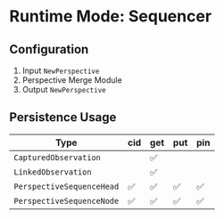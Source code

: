 # Runtime Mode: Sequencer

## Configuration

1. Input `NewPerspective`
2. Perspective Merge Module
3. Output `NewPerspective`

## Persistence Usage

| Type                          | cid | get | put | pin |
| ----------------------------- | --- | --- | --- | --- |
| `CapturedObservation`         |     | ✅  |    |      |
| `LinkedObservation`           |     | ✅  |    |      |
| `PerspectiveSequenceHead`     | ✅ | ✅   | ✅ | ✅  |
| `PerspectiveSequenceNode`     | ✅ | ✅   | ✅ | ✅  |
